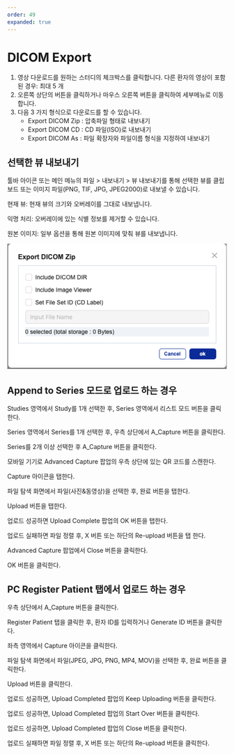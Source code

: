```yaml
---
order: 49
expanded: true
---
```


# DICOM Export

1. 영상 다운로드를 원하는 스터디의 체크박스를 클릭합니다.
다른 환자의 영상이 포함된 경우: 최대 5 개
2. 오른쪽 상단의 버튼을 클릭하거나 마우스 오른쪽 버튼을 클릭하여 세부메뉴로 이동합니다.
3. 다음 3 가지 형식으로 다운로드를 할 수 있습니다.
    - Export DICOM Zip : 압축파일 형태로 내보내기
    - Export DICOM CD : CD 파일(ISO)로 내보내기
    - Export DICOM As : 파일 확장자와 파일이름 형식을 지정하여 내보내기


## 선택한 뷰 내보내기

툴바 아이콘 또는 메인 메뉴의 파일 > 내보내기 > 뷰 내보내기를 통해 선택한 뷰를 클립보드 또는 이미지 파일(PNG, TIF, JPG, JPEG2000)로 내보낼 수 있습니다.

현재 뷰: 현재 뷰의 크기와 오버레이를 그대로 내보냅니다.

익명 처리: 오버레이에 있는 식별 정보를 제거할 수 있습니다.

원본 이미지: 일부 옵션을 통해 원본 이미지에 맞춰 뷰를 내보냅니다.


![](img/export.png)


## Append to Series 모드로 업로드 하는 경우

Studies 영역에서 Study를 1개 선택한 후, Series 영역에서 리스트 모드 버튼을 클릭한다.

Series 영역에서 Series를 1개 선택한 후, 우측 상단에서 A_Capture 버튼을 클릭한다.

Series를 2개 이상 선택한 후 A_Capture 버튼을 클릭한다.

모바일 기기로 Advanced Capture 팝업의 우측 상단에 있는 QR 코드를 스캔한다.

Capture 아이콘을 탭한다.

파일 탐색 화면에서 파일(사진&동영상)을 선택한 후, 완료 버튼을 탭한다.

Upload 버튼을 탭한다.

업로드 성공하면 Upload Complete 팝업의 OK 버튼을 탭한다.

업로드 실패하면 파일 정렬 후, X 버튼 또는 하단의 Re-upload 버튼을 탭 한다.

Advanced Capture 팝업에서 Close 버튼을 클릭한다.

OK 버튼을 클릭한다.


## PC Register Patient 탭에서 업로드 하는 경우

우측 상단에서 A_Capture 버튼을 클릭한다.

Register Patient 탭을 클릭한 후, 환자 ID를 입력하거나 Generate ID 버튼을 클릭한다.

좌측 영역에서 Capture 아이콘을 클릭한다.

파일 탐색 화면에서 파일(JPEG, JPG, PNG, MP4, MOV)을 선택한 후, 완료 버튼을 클릭한다.

Upload 버튼을 클릭한다.

업로드 성공하면, Upload Completed 팝업의 Keep Uploading 버튼을 클릭한다.

업로드 성공하면, Upload Completed 팝업의 Start Over 버튼을 클릭한다.

업로드 성공하면, Upload Completed 팝업의 Close 버튼을 클릭한다.

업로드 실패하면 파일 정렬 후, X 버튼 또는 하단의 Re-upload 버튼을 클릭한다.


